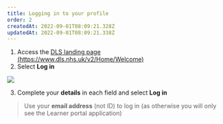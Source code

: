 ```yaml
---
title: Logging in to your profile
order: 2
createdAt: 2022-09-01T08:09:21.328Z
updatedAt: 2022-09-01T08:09:21.338Z
---
```

1. Access the [DLS landing page (https://www.dls.nhs.uk/v2/Home/Welcome​)](https://www.dls.nhs.uk/v2/Home/Welcome​)
2. Select **Log in​**

![](/img/loging-in.png)

3. Complete your **details** in each field​ and select **Log in**

> Use your **email address** (not ID) to log in​ (as otherwise you will only see the Learner portal application)